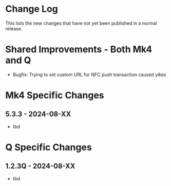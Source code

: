 # Change Log

This lists the new changes that have not yet been published in a normal release.

# Shared Improvements - Both Mk4 and Q

- Bugfix: Trying to set custom URL for NFC push transaction caused yikes


# Mk4 Specific Changes

## 5.3.3 - 2024-08-XX

- tbd


# Q Specific Changes

## 1.2.3Q - 2024-08-XX

- tbd


